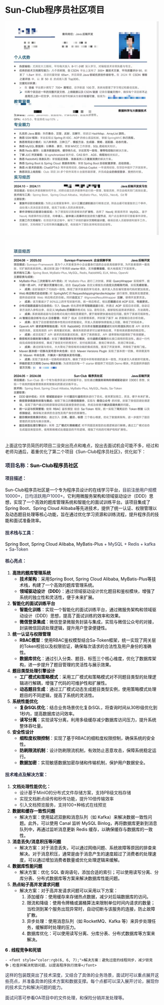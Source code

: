 # Sun-Club程序员社区项目

![1739856447939-d886167e-73e5-48e1-aaaf-d04c2d9eb53a.png](./img/aGBxEVx6A88lrNiG/1739856447939-d886167e-73e5-48e1-aaaf-d04c2d9eb53a-406431.png)

![1739856459928-92f8eb67-40fe-4b45-a1fa-362935324542.png](./img/aGBxEVx6A88lrNiG/1739856459928-92f8eb67-40fe-4b45-a1fa-362935324542-400597.png)

上面这位学员简历的项目二没突出亮点和难点，投出去面试机会可能不多，经过和老师沟通后，着重优化了第二个项目《Sun-Club程序员社区》，优化如下：

### <font style="color:rgba(6, 8, 31, 0.88);">项目名称：</font><font style="color:rgb(6, 6, 7);">Sun-Club程序员社区</font>
#### <font style="color:rgba(6, 8, 31, 0.88);">项目描述：</font>
<font style="color:rgb(6, 6, 7);">Sun-Club程序员社区是一个专为程序员设计的在线学习平台，</font><font style="color:rgba(6, 8, 31, 0.88);">目前注册用户规模10000+，日均活跃用户1000+。</font><font style="color:rgb(6, 6, 7);">它利用微服务架构和领域驱动设计（DDD）思想，实现了一个高效的题库管理系统和智能化的面试训练平台。该项目集成了Spring Boot、Spring Cloud Alibaba等先进技术，提供了统一认证、权限管理以及动态题目处理等核心功能，旨在通过优化学习资源和训练流程，提升程序员的技能和面试准备效率。</font>

#### <font style="color:rgba(6, 8, 31, 0.88);">技术栈与工具：</font>
<font style="color:rgb(6, 6, 7);">Spring Boot, Spring Cloud Alibaba, MyBatis-Plus</font><font style="color:rgba(6, 8, 31, 0.88);"> + MySQL + Redis + kafka + Sa-Token</font>

#### <font style="color:rgba(6, 8, 31, 0.88);">核心亮点：</font>
1. **<font style="color:rgb(6, 6, 7);">高效的题库管理系统</font>**
    - **<font style="color:rgb(6, 6, 7);">技术架构</font>**<font style="color:rgb(6, 6, 7);">：采用Spring Boot, Spring Cloud Alibaba, MyBatis-Plus等技术栈，构建了一个高效的题库管理系统。</font>
    - **<font style="color:rgb(6, 6, 7);">领域驱动设计（DDD）</font>**<font style="color:rgb(6, 6, 7);">：通过领域驱动设计优化题目和鉴权模块，增强了系统的独立性和灵活性，便于未来扩展。</font>
2. **<font style="color:rgb(6, 6, 7);">智能化的面试训练平台</font>**
    - **<font style="color:rgb(6, 6, 7);">智能化训练</font>**<font style="color:rgb(6, 6, 7);">：实现一个智能化的面试训练平台，通过微服务架构和领域驱动设计（DDD）思想，提高了面试训练的效率和效果。</font>
    - **<font style="color:rgb(6, 6, 7);">微信登录集成</font>**<font style="color:rgb(6, 6, 7);">：微信登录微服务封装与集成，实现与微信公众号的对接，封装微信回调处理逻辑，提升用户登录便捷性。</font>
3. **<font style="color:rgb(6, 6, 7);">统一认证与权限管理</font>**
    - **<font style="color:rgb(6, 6, 7);">RBAC模型</font>**<font style="color:rgb(6, 6, 7);">：使用RBAC鉴权模型结合Sa-Token框架，统一实现了网关层的Token校验以及权限验证，确保每次请求的合法性及用户身份的准确性。</font>
    - **<font style="color:rgb(6, 6, 7);">数据库优化</font>**<font style="color:rgb(6, 6, 7);">：通过引入分类、题目、标签三个核心维度，优化了数据库架构，进一步提升了题目管理的灵活性与展示效果。</font>
4. **<font style="color:rgb(6, 6, 7);">题目类型处理引擎设计</font>**
    - **<font style="color:rgb(6, 6, 7);">工厂模式和策略模式</font>**<font style="color:rgb(6, 6, 7);">：采用工厂模式和策略模式对不同题目类型的处理逻辑进行解耦，增强了代码的可维护性和扩展性。</font>
    - **<font style="color:rgb(6, 6, 7);">动态题目生成</font>**<font style="color:rgb(6, 6, 7);">：通过工厂模式动态生成题目类型实例，使用策略模式处理题目的不同逻辑，提高了系统的灵活性。</font>
5. **<font style="color:rgb(6, 6, 7);">系统性能优化</font>**
    - **<font style="color:rgb(6, 6, 7);">复杂SQL优化</font>**<font style="color:rgb(6, 6, 7);">：结合业务场景优化复杂SQL，将查询时间从30秒级优化到1秒内，提高数据库访问效率。</font>
    - **<font style="color:rgb(6, 6, 7);">读写分离</font>**<font style="color:rgb(6, 6, 7);">：实现读写分离，利用多级缓存减少数据库访问压力，提升系统整体吞吐量。</font>
6. **<font style="color:rgb(6, 6, 7);">安全性设计</font>**
    - **<font style="color:rgb(6, 6, 7);">细粒度权限控制</font>**<font style="color:rgb(6, 6, 7);">：实现了基于RBAC的细粒度权限控制，确保系统的安全性。</font>
    - **<font style="color:rgb(6, 6, 7);">防刷限流机制</font>**<font style="color:rgb(6, 6, 7);">：设计防刷限流机制，有效防止恶意攻击，保障系统稳定运行。</font>
    - **<font style="color:rgb(6, 6, 7);">数据加密</font>**<font style="color:rgb(6, 6, 7);">：实现敏感数据加密存储和传输机制，保护用户数据安全。</font>

#### <font style="color:rgba(6, 8, 31, 0.88);">技术难点及解决方案：</font>
1. **文档处理性能优化：**
    - 设计基于MinIO的分布式文件存储方案，支持PB级文档存储
    - 实现文档断点续传和秒传功能，提升10倍传输效率
    - 引入文档预览服务，支持100+种格式在线预览
2. **<font style="color:rgb(6, 6, 7);">数据和缓存一致性问题</font>**
    - <font style="color:rgb(6, 6, 7);">解决方案：使用延迟双删和消息队列（如 Kafka）来解决数据一致性问题。此外，可以使用 Canal 监听 MySQL Binlog，再将数据库更新到消息队列中，再通过监听消息更新 Redis 缓存，以确保缓存与数据库的一致性</font><font style="color:rgb(6, 6, 7);">。</font>
3. **<font style="color:rgb(6, 6, 7);">消息丢失/消息积压等问题</font>**
    - <font style="color:rgb(6, 6, 7);">解决方案：对于消息丢失，可以通过网络问题、系统故障等原因的排查来解决。对于消息积压，通常是由于消息产生的速度超过了消费者的处理速度，可以通过增加消费者数量或优化处理逻辑来缓解</font><font style="color:rgb(6, 6, 7);">。</font>
4. **<font style="color:rgb(6, 6, 7);">数据库性能问题</font>**
    - <font style="color:rgb(6, 6, 7);">解决方案：优化 SQL 查询语句，添加合适的索引；可以使用读写分离、分库分表、分布式数据库等方案来解决数据库性能问题</font><font style="color:rgb(6, 6, 7);">。</font>
5. **<font style="color:rgb(6, 6, 7);">热点帖子高并发请求问题</font>**
    - <font style="color:rgb(6, 6, 7);">解决方案：对于高并发请求问题可以采用以下方案：</font>
        1. <font style="color:rgb(6, 6, 7);">添加缓存：使用缓存来存储热点数据，减少对后端数据库的访问。</font>
        2. <font style="color:rgb(6, 6, 7);">限流和降级：使用令牌桶或漏桶算法来限制单位时间内请求的数量；当检测到某个服务出现异常时，自动切断与该服务的连接，防止故障扩散。</font>
        3. <font style="color:rgb(6, 6, 7);">异步处理：使用消息队列（如 RocketMQ、Kafka 等）来异步处理任务，缓解即时处理的压力。</font>
        4. <font style="color:rgb(6, 6, 7);">数据库优化：可以使用读写分离、分库分表、分布式数据库等方案来解决。</font>

**<font style="color:rgb(6, 6, 7);">  6 . 线程竞争和死锁</font>**

    - <font style="color:rgb(6, 6, 7);">解决方案：避免过度的线程同步，减少锁竞争；检查并解决死锁问题，以提高程序执行效率</font>



<font style="color:rgba(6, 8, 31, 0.88);">这样的包装既突出了技术深度，又结合了具体的业务场景，面试时可以重点展开这些亮点，并准备具体的技术方案和数据支撑。每个点都可以深入展开讨论，展现你的技术实力和解决问题的能力。</font>

<font style="color:rgba(6, 8, 31, 0.88);">面试问答可参看OA项目中的文件处理，和保险分销并发处理等。</font>







